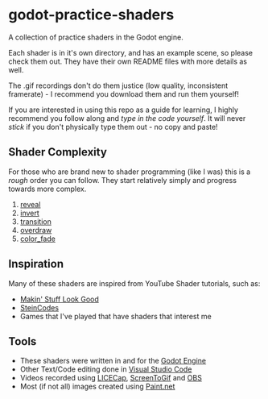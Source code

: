# godot-practice-shaders
A collection of practice shaders in the Godot engine.

Each shader is in it's own directory, and has an example scene, so please check them out. They have their own README files with more details as well.

The .gif recordings don't do them justice (low quality, inconsistent framerate) - I recommend you download them and run them yourself!

If you are interested in using this repo as a guide for learning, I highly recommend you follow along and _type in the code yourself_. It will never *stick* if you don't physically type them out - no copy and paste!

## Shader Complexity
For those who are brand new to shader programming (like I was) this is a _rough_ order you can follow. They start relatively simply and progress towards more complex.

1. [reveal](2d/reveal)
1. [invert](2d/invert)
1. [transition](2d/transition)
1. [overdraw](3d/overdraw)
1. [color_fade](2d/color_fade)

## Inspiration
Many of these shaders are inspired from YouTube Shader tutorials, such as:
* [Makin' Stuff Look Good](https://www.youtube.com/channel/UCEklP9iLcpExB8vp_fWQseg)
* [SteinCodes](https://steincodes.tumblr.com/)
* Games that I've played that have shaders that interest me

## Tools
* These shaders were written in and for the [Godot Engine](https://godotengine.org/)
* Other Text/Code editing done in [Visual Studio Code](https://code.visualstudio.com)
* Videos recorded using [LICECap](https://www.cockos.com/licecap/), [ScreenToGif](http://www.screentogif.com/) and [OBS](https://obsproject.com/)
* Most (if not all) images created using [Paint.net](https://www.getpaint.net/)
